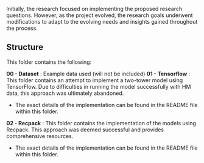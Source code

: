 
Initially, the research focused on implementing the proposed research questions. However, as the project evolved, the research goals underwent modifications to adapt to the evolving needs and insights gained throughout the process.

## Structure

This folder contains the following:

 **00 - Dataset** : Example data used (will not be included)
 **01 - Tensorflow**  :  This folder contains an attempt to implement a two-tower model using TensorFlow. Due to difficulties in running the model successfully with HM data, this approach was ultimately abandoned.
- The exact details of the implementation can be found in the README file within this folder.
    
**02 - Recpack** : This folder contains the implementation of the models using Recpack. This approach was deemed successful and provides comprehensive resources.
    
- The exact details of the implementation can be found in the README file within this folder.
